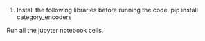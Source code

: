 1. Install the following libraries before running the code.
  pip install category_encoders

Run all the jupyter notebook cells.
